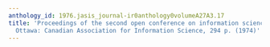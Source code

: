 ```yaml
---
anthology_id: 1976.jasis_journal-ir0anthology0volumeA27A3.17
title: 'Proceedings of the second open conference on information science in Canada.
  Ottawa: Canadian Association for Information Science, 294 p. (1974)'
---
```


